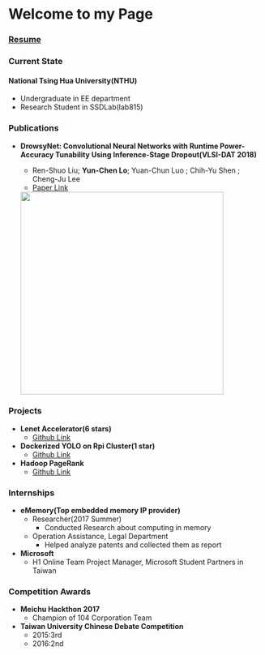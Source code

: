 # Welcome to my Page 

### [Resume](https://drive.google.com/file/d/1QGFCl5tX7kb_BmRS08KPIeKVAKxrQaK9/view?usp=sharing)

### Current State

#### National Tsing Hua University(NTHU)

- Undergraduate in EE department
- Research Student in SSDLab(lab815)

### Publications
- **DrowsyNet: Convolutional Neural Networks with Runtime Power-Accuracy Tunability Using Inference-Stage Dropout(VLSI-DAT 2018)**
    - Ren-Shuo Liu; **Yun-Chen Lo**;  Yuan-Chun Luo ;  Chih-Yu Shen ;  Cheng-Ju Lee
    - [Paper Link](https://ieeexplore.ieee.org/document/8373242/)
   
    <img src="https://i.imgur.com/n2Qj4X3.png" width="400">
  
### Projects
- **Lenet Accelerator(6 stars)**
    - [Github Link](https://github.com/jasonlo0509/Lenet_Accelerator)
- **Dockerized YOLO on Rpi Cluster(1 star)**
    - [Github Link](https://github.com/jasonlo0509/Dockerized-YOLO-on-Rpi-Cluster)
- **Hadoop PageRank**
    - [Github Link](https://github.com/jasonlo0509/Hadoop_PageRank)

### Internships
- **eMemory(Top embedded memory IP provider)**
    - Researcher(2017 Summer)
        - Conducted Research about computing in memory
    - Operation Assistance, Legal Department
        - Helped analyze patents and collected them as report
- **Microsoft**
    - H1 Online Team Project Manager, Microsoft Student Partners in Taiwan

### Competition Awards
- **Meichu Hackthon 2017**
    - Champion of 104 Corporation Team
- **Taiwan University Chinese Debate Competition**
    - 2015:3rd
    - 2016:2nd
